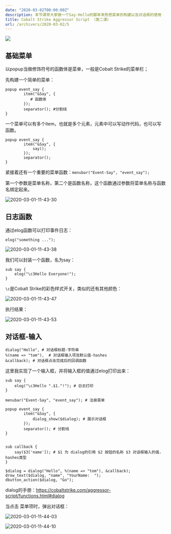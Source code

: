 ```yaml
---
date: "2020-03-02T00:00:00Z"
description: 本节课带大家做一个Say-Hello的脚本来熟悉菜单的构建以及对话框的使用
title: Cobalt Strike Aggressor Script （第二课）
url: /archivers/2020-03-02/5
---
```


![](https://images.payloads.online/928c40c2-4f5f-11ec-83fc-00d861bf4abb.png)

## 基础菜单

以popup当做修饰符号的函数体是菜单，一般是Cobalt Strike的菜单栏；

先构建一个简单的菜单：

```
popup event_say {
        item("&Say", { 
           # 函数体
        });
        separator(); #分割线
}

```

一个菜单可以有多个item，也就是多个元素，元素中可以写动作代码，也可以写函数。

```
popup event_say {
        item("&Say", { 
            say();
        });
        separator();
}
```

紧接着还有一个重要的菜单函数：`menubar("Event-Say", "event_say");`

第一个参数是菜单名称，第二个是函数名称，这个函数通过参数将菜单名称与函数名绑定起来。

![2020-03-01-11-43-30](https://images.payloads.online/92da6cd4-4f5f-11ec-9f1d-00d861bf4abb.png)

## 日志函数

通过elog函数可以打印事件日志：

```
elog("something ...");
```

![2020-03-01-11-43-38](https://images.payloads.online/93151ca8-4f5f-11ec-8a98-00d861bf4abb.png)

我们可以封装一个函数，名为say：

```
sub say {
	elog("\c3Hello Everyone!");
}
```

`\c`是Cobalt Strike的彩色样式开关，类似的还有其他颜色：

![2020-03-01-11-43-47](https://images.payloads.online/937309da-4f5f-11ec-86b9-00d861bf4abb.png)


执行结果：

![2020-03-01-11-43-53](https://images.payloads.online/93bef9bc-4f5f-11ec-b54d-00d861bf4abb.png)


## 对话框-输入


```
dialog("Hello", # 对话框标题-字符串 
%(name => "tom"),  # 对话框输入项及默认值-hashes
&callback); # 对话框点击完成后的回调函数
```

这里我实现了一个输入框，并将输入框的值通过elog打印出来：

```
sub say {
	elog("\c3Hello ".$1."!"); # 日志打印
}

menubar("Event-Say", "event_say"); # 注册菜单

popup event_say {
        item("&Say", { 
            dialog_show($dialog); # 展示对话框
        });
        separator(); # 分割线
}


sub callback {
	say($3['name']); # $1 为 dialog的引用 $2 按钮的名称 $3 对话框输入的值，hashes类型
}

$dialog = dialog("Hello", %(name => "tom"), &callback);
drow_text($dialog, "name", "YourName:  ");
dbutton_action($dialog, "Go");

```

dialog的手册：https://cobaltstrike.com/aggressor-script/functions.html#dialog

当点击 菜单项时，弹出对话框：

![2020-03-01-11-44-03](https://images.payloads.online/940884d8-4f5f-11ec-9437-00d861bf4abb.png)


![2020-03-01-11-44-10](https://images.payloads.online/9451dc00-4f5f-11ec-bcca-00d861bf4abb.png)